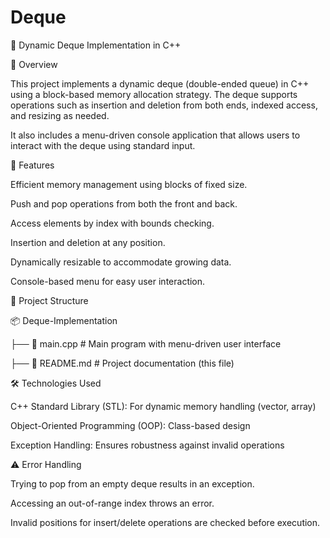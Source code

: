 # Deque

🚀 Dynamic Deque Implementation in C++

📌 Overview

This project implements a dynamic deque (double-ended queue) in C++ using a block-based memory allocation strategy. The deque supports operations such as insertion and deletion from both ends, indexed access, and resizing as needed.

It also includes a menu-driven console application that allows users to interact with the deque using standard input.

🔧 Features

Efficient memory management using blocks of fixed size.

Push and pop operations from both the front and back.

Access elements by index with bounds checking.

Insertion and deletion at any position.

Dynamically resizable to accommodate growing data.

Console-based menu for easy user interaction.

📂 Project Structure

📦 Deque-Implementation

├── 📜 main.cpp          # Main program with menu-driven user interface

├── 📜 README.md         # Project documentation (this file)

🛠️ Technologies Used

C++ Standard Library (STL): For dynamic memory handling (vector, array)

Object-Oriented Programming (OOP): Class-based design

Exception Handling: Ensures robustness against invalid operations

⚠️ Error Handling

Trying to pop from an empty deque results in an exception.

Accessing an out-of-range index throws an error.

Invalid positions for insert/delete operations are checked before execution.
